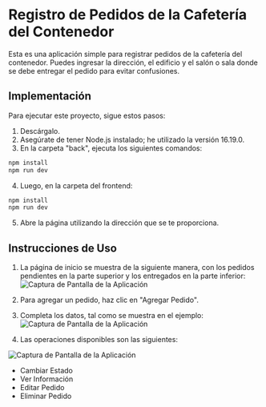 # Registro de Pedidos de la Cafetería del Contenedor

Esta es una aplicación simple para registrar pedidos de la cafetería del contenedor. Puedes ingresar la dirección, el edificio y el salón o sala donde se debe entregar el pedido para evitar confusiones.

## Implementación

Para ejecutar este proyecto, sigue estos pasos:

1. Descárgalo.
2. Asegúrate de tener Node.js instalado; he utilizado la versión 16.19.0.
3. En la carpeta "back", ejecuta los siguientes comandos:

```bash
npm install
npm run dev
```

4. Luego, en la carpeta del frontend:

```bash
npm install
npm run dev
```

5. Abre la página utilizando la dirección que se te proporciona.

## Instrucciones de Uso

1. La página de inicio se muestra de la siguiente manera, con los pedidos pendientes en la parte superior y los entregados en la parte inferior:
![Captura de Pantalla de la Aplicación](https://i.ibb.co/zXb4N3r/image.png)

2. Para agregar un pedido, haz clic en "Agregar Pedido".

3. Completa los datos, tal como se muestra en el ejemplo:
![Captura de Pantalla de la Aplicación](https://i.ibb.co/qnxpq4j/image.png)

4. Las operaciones disponibles son las siguientes:

![Captura de Pantalla de la Aplicación](https://i.ibb.co/tY6YKfJ/image.png)

   - Cambiar Estado
   - Ver Información
   - Editar Pedido
   - Eliminar Pedido